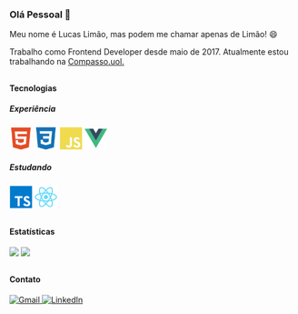 ### Olá Pessoal 👋

Meu nome é Lucas Limão, mas podem me chamar apenas de Limão! 😄

Trabalho como Frontend Developer desde maio de 2017. Atualmente estou trabalhando na <a href="https://compass.uol/pt/" target="_blank">Compasso.uol.</a>

##

#### Tecnologias

##### Experiência
<div>

  <img height='40' width='40' alt='HTML5' src='https://raw.githubusercontent.com/devicons/devicon/master/icons/html5/html5-plain.svg' />
  <img height='40' width='40' alt='CSS3' src='https://raw.githubusercontent.com/devicons/devicon/master/icons/css3/css3-plain.svg' />
  <img height='40' width='40' alt='JavaScript' src='https://raw.githubusercontent.com/devicons/devicon/master/icons/javascript/javascript-plain.svg' />
  <img height='40' width='40' alt='Vue.js - Versão 2.x' title='Versão 2.x' src='https://raw.githubusercontent.com/devicons/devicon/master/icons/vuejs/vuejs-original.svg' /> 
</div>

##### Estudando

<div>
 <img height='40' width='40' alt='TypeScript' src='https://raw.githubusercontent.com/devicons/devicon/master/icons/typescript/typescript-plain.svg' />
  <img height='40' width='40' alt='React.js' src='https://raw.githubusercontent.com/devicons/devicon/master/icons/react/react-original.svg' /> 
</div>

## 

#### Estatísticas

<div>
  <img height='180em' src='https://github-readme-stats.vercel.app/api?username=lucasmdc&show_icons=true' />
  <img height='180em' src='https://github-readme-stats.vercel.app/api/top-langs/?username=lucasmdc&layout=compact' />
</div>

##

#### Contato

<div>
  <a href='mailto:lucasmdclimao@gmail.com'>
    <img alt='Gmail' src='https://img.shields.io/badge/Gmail-D14836?style=for-the-badge&logo=gmail&logoColor=white' />
  </a>
  <a href='https://www.linkedin.com/in/lucasmdclimao/' target='_blank'>
    <img alt='LinkedIn' src='https://img.shields.io/badge/LinkedIn-0077B5?style=for-the-badge&logo=linkedin&logoColor=white' />
  </a>
</div>
